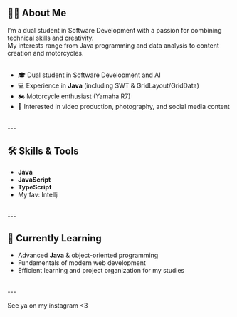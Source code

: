 ## 👩‍💻 About Me  
I’m a dual student in Software Development with a passion for combining technical skills and creativity.<br>
My interests range from Java programming and data analysis to content creation and motorcycles.<br>
<br>
- 🎓 Dual student in Software Development and AI<br>
- 💻 Experience in **Java** (including SWT & GridLayout/GridData)<br>
- 🏍️ Motorcycle enthusiast (Yamaha R7)<br>
- 🎥 Interested in video production, photography, and social media content<br>
<br>
---

## 🛠 Skills & Tools   
- **Java**<br>
- **JavaScript**<br>
- **TypeScript**<br>
- My fav: Intellji<br>
<br>
---

## 🌱 Currently Learning  
- Advanced **Java** & object-oriented programming<br>
- Fundamentals of modern web development<br>
- Efficient learning and project organization for my studies<br>
<br>
---

See ya on my instagram <3 
